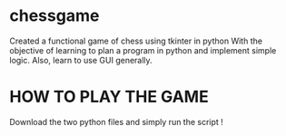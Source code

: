 # chessgame
Created a functional game of chess using tkinter in python
With the objective of learning to plan a program in python and implement simple logic.
Also, learn to use GUI generally.

<h1>HOW TO PLAY THE GAME</h1>
<p>Download the two python files and simply run the script ! </p>
